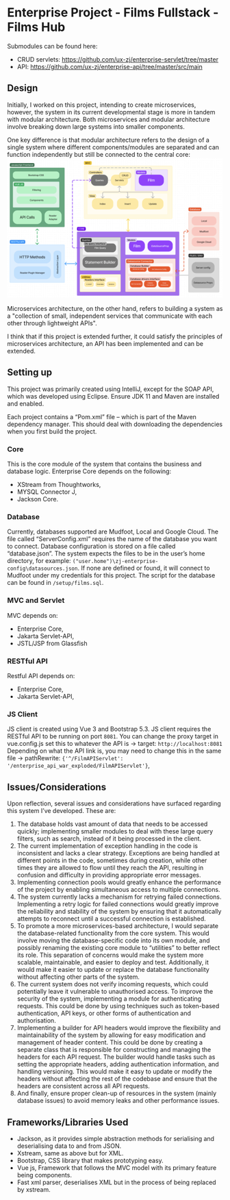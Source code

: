 # Enterprise Project - Films Fullstack - Films Hub

Submodules can be found here:
- CRUD servlets: https://github.com/ux-zj/enterprise-servlet/tree/master
- API: https://github.com/ux-zj/enterprise-api/tree/master/src/main

## Design
Initially, I worked on this project, intending to create microservices, however, the system in its current developmental stage is more in tandem with modular architecture. Both microservices and modular architecture involve breaking down large systems into smaller components.  

One key difference is that modular architecture refers to the design of a single system where different components/modules are separated and can function independently but still be connected to the central core: 
![design of system](image.png)

Microservices architecture, on the other hand, refers to building a system as a "collection of small, independent services that communicate with each other through lightweight APIs".  

I think that if this project is extended further, it could satisfy the principles of microservices architecture, an API has been implemented and can be extended.

## Setting up 

This project was primarily created using IntelliJ, except for the SOAP API, which was developed using Eclipse. Ensure JDK 11 and Maven are installed and enabled. 

Each project contains a “Pom.xml” file – which is part of the Maven dependency manager. This should deal with downloading the dependencies when you first build the project. 

### Core 
This is the core module of the system that contains the business and database logic. 
Enterprise Core depends on the following: 
- XStream from Thoughtworks, 
- MYSQL Connector J, 
- Jackson Core. 
  
### Database 
Currently, databases supported are Mudfoot, Local and Google Cloud. 
The file called “ServerConfig.xml” requires the name of the database you want to connect. 
Database configuration is stored on a file called “database.json”. 
The system expects the files to be in the user’s home directory, for example: `("user.home")\zj-enterprise-config\datasources.json`. 
If none are defined or found, it will connect to Mudfoot under my credentials for this project. 
The script for the database can be found in `/setup/films.sql`. 

### MVC and Servlet 
MVC depends on:  
- Enterprise Core, 
- Jakarta Servlet-API, 
- JSTL/JSP from Glassfish 

### RESTful API 
Restful API depends on:  
- Enterprise Core, 
- Jakarta Servlet-API, 

### JS Client 
JS client is created using Vue 3 and Bootstrap 5.3. 
JS client requires the RESTful API to be running on port `8081`. 
You can change the proxy target in vue.config.js set this to whatever the API is -> target: `http://localhost:8081` 
Depending on what the API link is, you may need to change this in the same file -> pathRewrite: `{'^/FilmAPIServlet': '/enterprise_api_war_exploded/FilmAPIServlet'}`, 

## Issues/Considerations 

Upon reflection, several issues and considerations have surfaced regarding this system I’ve developed. These are: 

1. The database holds vast amount of data that needs to be accessed quickly; implementing smaller modules to deal with these large query filters, such as search, instead of it being processed in the client. 
2. The current implementation of exception handling in the code is inconsistent and lacks a clear strategy. Exceptions are being handled at different points in the code, sometimes during creation, while other times they are allowed to flow until they reach the API, resulting in confusion and difficulty in providing appropriate error messages.
3. Implementing connection pools would greatly enhance the performance of the project by enabling simultaneous access to multiple connections. 
4. The system currently lacks a mechanism for retrying failed connections. Implementing a retry logic for failed connections would greatly improve the reliability and stability of the system by ensuring that it automatically attempts to reconnect until a successful connection is established. 
5. To promote a more microservices-based architecture, I would separate the database-related functionality from the core system. This would involve moving the database-specific code into its own module, and possibly renaming the existing core module to “utilities” to better reflect its role. This separation of concerns would make the system more scalable, maintainable, and easier to deploy and test. Additionally, it would make it easier to update or replace the database functionality without affecting other parts of the system. 
6. The current system does not verify incoming requests, which could potentially leave it vulnerable to unauthorised access. To improve the security of the system, implementing a module for authenticating requests. This could be done by using techniques such as token-based authentication, API keys, or other forms of authentication and authorisation. 
7. Implementing a builder for API headers would improve the flexibility and maintainability of the system by allowing for easy modification and management of header content. This could be done by creating a separate class that is responsible for constructing and managing the headers for each API request. The builder would handle tasks such as setting the appropriate headers, adding authentication information, and handling versioning. This would make it easy to update or modify the headers without affecting the rest of the codebase and ensure that the headers are consistent across all API requests. 
8. And finally, ensure proper clean-up of resources in the system (mainly database issues) to avoid memory leaks and other performance issues. 

 
## Frameworks/Libraries Used 
- Jackson, as it provides simple abstraction methods for serialising and deserialising data to and from JSON. 
- Xstream, same as above but for XML. 
- Bootstrap, CSS library that makes prototyping easy. 
- Vue js, Framework that follows the MVC model with its primary feature being components. 
- Fast xml parser, deserialises XML but in the process of being replaced by xstream.  
